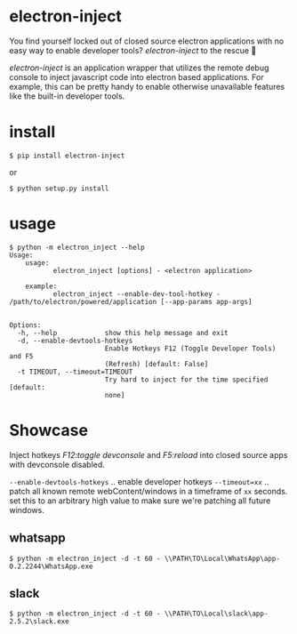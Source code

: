 # electron-inject

You find yourself locked out of closed source electron applications with no easy way to enable developer tools? *electron-inject* to the rescue 👲

*electron-inject* is an application wrapper that utilizes the remote debug console to inject javascript code into electron based applications. For example, this can be pretty handy to enable otherwise unavailable features like the built-in developer tools.

# install

    $ pip install electron-inject
    
or 

    $ python setup.py install
    
# usage

    $ python -m electron_inject --help
    Usage:
        usage:
               electron_inject [options] - <electron application>

        example:
               electron_inject --enable-dev-tool-hotkey - /path/to/electron/powered/application [--app-params app-args]


    Options:
      -h, --help            show this help message and exit
      -d, --enable-devtools-hotkeys
                            Enable Hotkeys F12 (Toggle Developer Tools) and F5
                            (Refresh) [default: False]
      -t TIMEOUT, --timeout=TIMEOUT
                            Try hard to inject for the time specified [default:
                            none]

# Showcase

Inject hotkeys *F12:toggle devconsole* and *F5:reload* into closed source apps with devconsole disabled.

`--enable-devtools-hotkeys` .. enable developer hotkeys
`--timeout=xx` .. patch all known remote webContent/windows in a timeframe of `xx` seconds. set this to an arbitrary high value to make sure we're patching all future windows.

## whatsapp

`$ python -m electron_inject -d -t 60 - \\PATH\TO\Local\WhatsApp\app-0.2.2244\WhatsApp.exe`

## slack

`$ python -m electron_inject -d -t 60 - \\PATH\TO\Local\slack\app-2.5.2\slack.exe`
